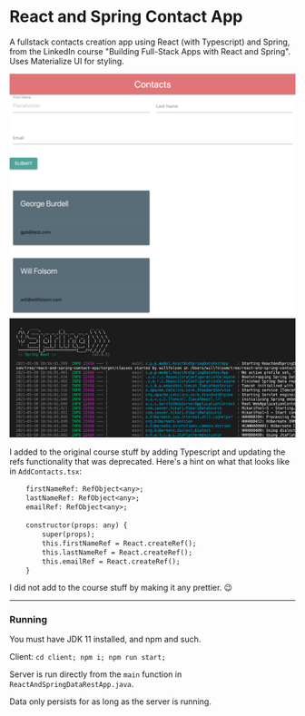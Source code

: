 # React and Spring Contact App
A fullstack contacts creation app using React (with Typescript) and Spring, from the LinkedIn course "Building Full-Stack Apps with React and Spring". Uses Materialize UI for styling.

![](client.png)
![](spring.png)

I added to the original course stuff by adding Typescript and updating the refs functionality that was deprecated. Here's a hint on what that looks like in `AddContacts.tsx`:

```
    firstNameRef: RefObject<any>;
    lastNameRef: RefObject<any>;
    emailRef: RefObject<any>;

    constructor(props: any) {
        super(props);
        this.firstNameRef = React.createRef();
        this.lastNameRef = React.createRef();
        this.emailRef = React.createRef();
    }
```

I did not add to the course stuff by making it any prettier. 😉

-----

### Running
You must have JDK 11 installed, and npm and such.

Client: ```cd client; npm i; npm run start;```

Server is run directly from the `main` function in `ReactAndSpringDataRestApp.java`.

Data only persists for as long as the server is running.

